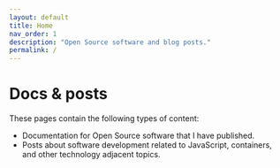 ```yaml
---
layout: default
title: Home
nav_order: 1
description: "Open Source software and blog posts."
permalink: /
---
```


# Docs & posts

These pages contain the following types of content:

* Documentation for Open Source software that I have published.
* Posts about software development related to JavaScript, containers, and other technology adjacent topics.
